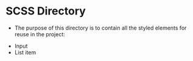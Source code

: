 # SCSS Directory

- The purpose of this directory is to contain all the styled elements for reuse in the project:

* Input
* List item
